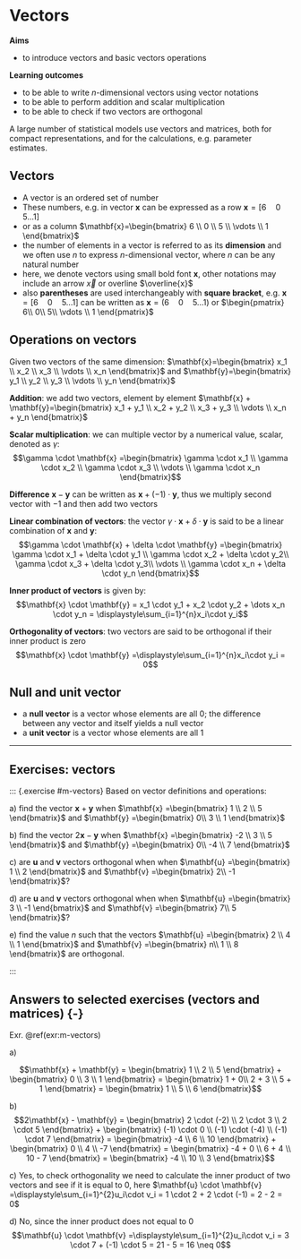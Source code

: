 # Vectors

**Aims**

- to introduce vectors and basic vectors operations

**Learning outcomes**

- to be able to write $n$-dimensional vectors using vector notations
- to be able to perform addition and scalar multiplication
- to be able to check if two vectors are orthogonal


A large number of statistical models use vectors and matrices, both for compact representations, and for the calculations, e.g. parameter estimates. 

## Vectors 

- A vector is an ordered set of number
- These numbers, e.g. in vector $\mathbf{x}$ can be expressed as a row $\mathbf{x}=[6\quad 0\quad 5 \dots1]$
- or as a column $\mathbf{x}=\begin{bmatrix}
  6 \\ 
  0 \\
  5 \\
  \vdots \\
  1
\end{bmatrix}$ 
- the number of elements in a vector is referred to as its **dimension** and we often use $n$ to express $n$-dimensional vector, where $n$ can be any natural number 
- here, we denote vectors using small bold font $\mathbf{x}$, other notations may include an arrow $\vec x$ or overline $\overline{x}$
- also **parentheses** are used interchangeably with **square bracket**, e.g. $\mathbf{x}=[6\quad 0\quad 5 \dots1]$ can be written as $\mathbf{x}=(6\quad 0\quad 5 \dots1)$ or $\begin{pmatrix}
  6\\
  0\\
  5\\
  \vdots \\
  1
\end{pmatrix}$ 

## Operations on vectors
Given two vectors of the same dimension: 
$\mathbf{x}=\begin{bmatrix}
  x_1 \\ 
  x_2 \\
  x_3 \\
  \vdots \\
  x_n
\end{bmatrix}$ 
and 
$\mathbf{y}=\begin{bmatrix}
  y_1 \\ 
  y_2 \\
  y_3 \\
  \vdots \\
  y_n
\end{bmatrix}$ 

**Addition**: we add two vectors, element by element $\mathbf{x} + \mathbf{y}=\begin{bmatrix}
  x_1 + y_1 \\ 
  x_2 + y_2 \\
  x_3 + y_3 \\
  \vdots \\
  x_n + y_n
\end{bmatrix}$ 

**Scalar multiplication**: we can multiple vector by a numerical value, scalar, denoted as $\gamma$: 
$$\gamma \cdot \mathbf{x} =\begin{bmatrix}
  \gamma \cdot x_1 \\ 
  \gamma \cdot x_2 \\
  \gamma \cdot x_3 \\
  \vdots \\
  \gamma \cdot x_n 
\end{bmatrix}$$

**Difference** $\mathbf{x} - \mathbf{y}$ can be written as $\mathbf{x} + (-1) \cdot \mathbf{y}$, thus we multiply second vector with $-1$ and then add two vectors

**Linear combination of vectors**: the vector $\gamma \cdot \mathbf{x} + \delta \cdot \mathbf{y}$ is said to be a linear combination of $\mathbf{x}$ and $\mathbf{y}$: 
$$\gamma \cdot \mathbf{x} + \delta \cdot \mathbf{y} =\begin{bmatrix}
  \gamma \cdot x_1 + \delta \cdot y_1 \\ 
  \gamma \cdot x_2 + \delta \cdot y_2\\
  \gamma \cdot x_3 + \delta \cdot y_3\\
  \vdots \\
  \gamma \cdot x_n + \delta \cdot y_n
\end{bmatrix}$$

**Inner product of vectors** is given by: $$\mathbf{x} \cdot \mathbf{y} = x_1 \cdot y_1 + x_2 \cdot y_2 + \dots x_n \cdot y_n = \displaystyle\sum_{i=1}^{n}x_i\cdot y_i$$

**Orthogonality of vectors**: two vectors are said to be orthogonal if their inner product is zero $$\mathbf{x} \cdot \mathbf{y} =\displaystyle\sum_{i=1}^{n}x_i\cdot y_i = 0$$

## Null and unit vector
- a **null vector**  is a vector whose elements are all $0$; the difference between any vector and itself yields a null vector
- a **unit vector** is a vector whose elements are all $1$

------

## Exercises: vectors

::: {.exercise #m-vectors}
Based on vector definitions and operations:
  
a) find the vector $\mathbf{x} + \mathbf{y}$ when $\mathbf{x} =\begin{bmatrix}
  1 \\ 
  2 \\
  5
\end{bmatrix}$ and $\mathbf{y} =\begin{bmatrix}
  0\\ 
  3 \\
  1
  \end{bmatrix}$

b) find the vector $2\mathbf{x} - \mathbf{y}$ when $\mathbf{x} =\begin{bmatrix}
  -2 \\ 
  3 \\
  5
\end{bmatrix}$ and $\mathbf{y} =\begin{bmatrix}
  0\\ 
  -4 \\
  7
  \end{bmatrix}$

c) are $\mathbf{u}$ and $\mathbf{v}$ vectors orthogonal when  when $\mathbf{u} =\begin{bmatrix}
  1 \\ 
  2
\end{bmatrix}$ and $\mathbf{v} =\begin{bmatrix}
  2\\ 
  -1
  \end{bmatrix}$?
  
d) are $\mathbf{u}$ and $\mathbf{v}$ vectors orthogonal when  when $\mathbf{u} =\begin{bmatrix}
  3 \\ 
  -1
\end{bmatrix}$ and $\mathbf{v} =\begin{bmatrix}
  7\\ 
  5
  \end{bmatrix}$?
  
e) find the value $n$ such that the vectors $\mathbf{u} =\begin{bmatrix}
  2 \\ 
  4 \\
  1
\end{bmatrix}$ and $\mathbf{v} =\begin{bmatrix}
  n\\ 
  1 \\
  8
  \end{bmatrix}$ are orthogonal. 


:::

## Answers to selected exercises (vectors and matrices) {-}

Exr. \@ref(exr:m-vectors)


a) 

$$\mathbf{x} + \mathbf{y} = \begin{bmatrix} 1 \\ 2 \\ 5 \end{bmatrix} + \begin{bmatrix} 0 \\ 3 \\ 1 \end{bmatrix} = \begin{bmatrix} 1 + 0\\ 2 + 3 \\ 5 + 1 \end{bmatrix} = \begin{bmatrix} 1 \\ 5 \\ 6 \end{bmatrix}$$



b) $$2\mathbf{x} - \mathbf{y} = \begin{bmatrix} 2 \cdot (-2) \\ 2 \cdot 3 \\ 2 \cdot 5 \end{bmatrix} + \begin{bmatrix} (-1) \cdot 0 \\ (-1) \cdot (-4) \\ (-1) \cdot 7 \end{bmatrix} = \begin{bmatrix} -4 \\ 6 \\ 10 \end{bmatrix}  + \begin{bmatrix} 0 \\ 4 \\ -7 \end{bmatrix}  = \begin{bmatrix} -4 + 0 \\ 6 + 4 \\ 10 - 7 \end{bmatrix} = \begin{bmatrix} -4 \\ 10 \\ 3 \end{bmatrix}$$

c) Yes, to check orthogonality we need to calculate the inner product of two vectors and see if it is equal to 0, here 
$\mathbf{u} \cdot \mathbf{v} =\displaystyle\sum_{i=1}^{2}u_i\cdot v_i = 1 \cdot 2 + 2 \cdot (-1) = 2 - 2 = 0$

d) No, since the inner product does not equal to 0 $$\mathbf{u} \cdot \mathbf{v} =\displaystyle\sum_{i=1}^{2}u_i\cdot v_i = 3 \cdot 7 + (-1) \cdot 5 = 21 - 5 = 16 \neq 0$$
  
